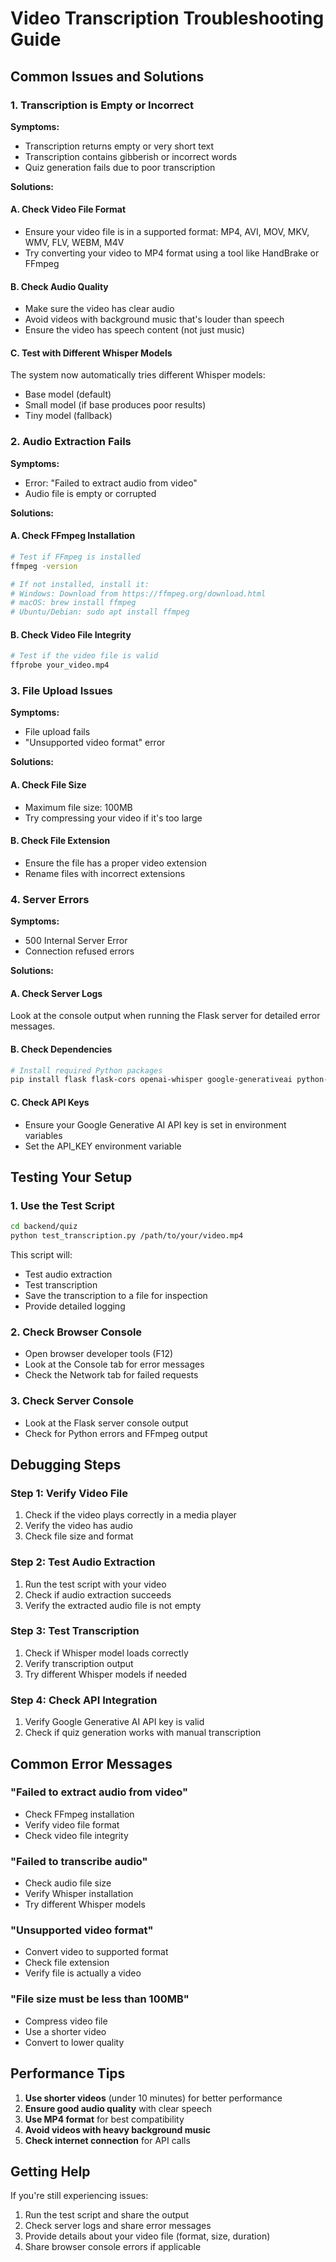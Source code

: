 # Video Transcription Troubleshooting Guide

## Common Issues and Solutions

### 1. Transcription is Empty or Incorrect

**Symptoms:**
- Transcription returns empty or very short text
- Transcription contains gibberish or incorrect words
- Quiz generation fails due to poor transcription

**Solutions:**

#### A. Check Video File Format
- Ensure your video file is in a supported format: MP4, AVI, MOV, MKV, WMV, FLV, WEBM, M4V
- Try converting your video to MP4 format using a tool like HandBrake or FFmpeg

#### B. Check Audio Quality
- Make sure the video has clear audio
- Avoid videos with background music that's louder than speech
- Ensure the video has speech content (not just music)

#### C. Test with Different Whisper Models
The system now automatically tries different Whisper models:
- Base model (default)
- Small model (if base produces poor results)
- Tiny model (fallback)

### 2. Audio Extraction Fails

**Symptoms:**
- Error: "Failed to extract audio from video"
- Audio file is empty or corrupted

**Solutions:**

#### A. Check FFmpeg Installation
```bash
# Test if FFmpeg is installed
ffmpeg -version

# If not installed, install it:
# Windows: Download from https://ffmpeg.org/download.html
# macOS: brew install ffmpeg
# Ubuntu/Debian: sudo apt install ffmpeg
```

#### B. Check Video File Integrity
```bash
# Test if the video file is valid
ffprobe your_video.mp4
```

### 3. File Upload Issues

**Symptoms:**
- File upload fails
- "Unsupported video format" error

**Solutions:**

#### A. Check File Size
- Maximum file size: 100MB
- Try compressing your video if it's too large

#### B. Check File Extension
- Ensure the file has a proper video extension
- Rename files with incorrect extensions

### 4. Server Errors

**Symptoms:**
- 500 Internal Server Error
- Connection refused errors

**Solutions:**

#### A. Check Server Logs
Look at the console output when running the Flask server for detailed error messages.

#### B. Check Dependencies
```bash
# Install required Python packages
pip install flask flask-cors openai-whisper google-generativeai python-dotenv
```

#### C. Check API Keys
- Ensure your Google Generative AI API key is set in environment variables
- Set the API_KEY environment variable

## Testing Your Setup

### 1. Use the Test Script
```bash
cd backend/quiz
python test_transcription.py /path/to/your/video.mp4
```

This script will:
- Test audio extraction
- Test transcription
- Save the transcription to a file for inspection
- Provide detailed logging

### 2. Check Browser Console
- Open browser developer tools (F12)
- Look at the Console tab for error messages
- Check the Network tab for failed requests

### 3. Check Server Console
- Look at the Flask server console output
- Check for Python errors and FFmpeg output

## Debugging Steps

### Step 1: Verify Video File
1. Check if the video plays correctly in a media player
2. Verify the video has audio
3. Check file size and format

### Step 2: Test Audio Extraction
1. Run the test script with your video
2. Check if audio extraction succeeds
3. Verify the extracted audio file is not empty

### Step 3: Test Transcription
1. Check if Whisper model loads correctly
2. Verify transcription output
3. Try different Whisper models if needed

### Step 4: Check API Integration
1. Verify Google Generative AI API key is valid
2. Check if quiz generation works with manual transcription

## Common Error Messages

### "Failed to extract audio from video"
- Check FFmpeg installation
- Verify video file format
- Check video file integrity

### "Failed to transcribe audio"
- Check audio file size
- Verify Whisper installation
- Try different Whisper models

### "Unsupported video format"
- Convert video to supported format
- Check file extension
- Verify file is actually a video

### "File size must be less than 100MB"
- Compress video file
- Use a shorter video
- Convert to lower quality

## Performance Tips

1. **Use shorter videos** (under 10 minutes) for better performance
2. **Ensure good audio quality** with clear speech
3. **Use MP4 format** for best compatibility
4. **Avoid videos with heavy background music**
5. **Check internet connection** for API calls

## Getting Help

If you're still experiencing issues:

1. Run the test script and share the output
2. Check server logs and share error messages
3. Provide details about your video file (format, size, duration)
4. Share browser console errors if applicable 